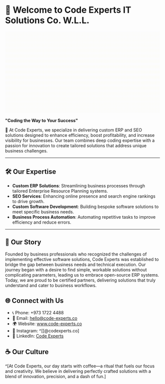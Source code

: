 # 👋 Welcome to Code Experts IT Solutions Co. W.L.L.

![](https://github.com/CodeExperts973/CodeExperts973/blob/main/CodeExpertsGif-ezgif.com-crop.gif)

**"Coding the Way to Your Success"**

🚀 At Code Experts, we specialize in delivering custom ERP and SEO solutions designed to enhance efficiency, boost profitability, and increase visibility for businesses. Our team combines deep coding expertise with a passion for innovation to create tailored solutions that address unique business challenges.

---

## 🛠️ Our Expertise

- **Custom ERP Solutions**: Streamlining business processes through tailored Enterprise Resource Planning systems.
- **SEO Services**: Enhancing online presence and search engine rankings to drive growth.
- **Custom Software Development**: Building bespoke software solutions to meet specific business needs.
- **Business Process Automation**: Automating repetitive tasks to improve efficiency and reduce errors.

---

## 💼 Our Story

Founded by business professionals who recognized the challenges of implementing effective software solutions, Code Experts was established to bridge the gap between business needs and technical execution. Our journey began with a desire to find simple, workable solutions without complicating parameters, leading us to embrace open-source ERP systems. Today, we are proud to be certified partners, delivering solutions that truly understand and cater to business workflows.
## 🌐 Connect with Us

- 📞 Phone: +973 1722 4488
- 📧 Email: hello@code-experts.co
- 🌍 Website: www.code-experts.co
- 📸 Instagram: ^[[@codexperts.co]
- 💼 LinkedIn: [Code Experts](https://www.linkedin.com/company/code-experts)

## ☕ Our Culture

^[At Code Experts, our day starts with coffee—a ritual that fuels our focus and creativity. We believe in delivering perfectly crafted solutions with a blend of innovation, precision, and a dash of fun.]
